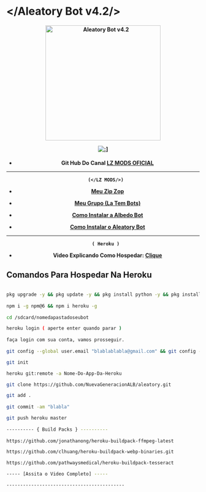 # </Aleatory Bot v4.2/>
<div align="center">
</div>
<p align="center">
  <h4 align="center">
<img src="https://telegra.ph/file/bee3283fd8aae6cbc6c24.jpg" alt="Aleatory Bot v4.2 " width="300" />

</div>
<p align="center">
   <a href="https://github.com/lzmodsoficial/aleatorybot4.1"><img title=":]" src="https://img.shields.io/badge/:]-LZ DOMINA BB-red.svg?style=for-the-badge&logo=github" /></a>
  <h4 align="center">

- Git Hub Do Canal [LZ MODS OFICIAL](https://www.youtube.com/channel/UCy0zGQxBX-MXDEAGY6VLJXQ)
   
 ------------------------------------------------------------------------------------
      (</LZ MODS/>)
    
- [Meu Zip Zop](https://wa.me/556284944742)
    
- [Meu Grupo (La Tem Bots)](https://chat.whatsapp.com/DPZKtPOZvUBIsaluTNB5rh)
    
- [Como Instalar a Albedo Bot](https://gihub.com/lzmodsoficial/aleatory)
    
- [Como Instalar o Aleatory Bot](https://gihub.com/lzmodsoficial/albedolite)

------------------------------------------------------------------------------------
      ( Heroku )
- Video Explicando Como Hospedar: [Clique](https://www.youtube.com/watch?v=Ah4n6d1t2Yc&t=24s)

## Comandos Para Hospedar Na Heroku
```bash
    
pkg upgrade -y && pkg update -y && pkg install python -y && pkg install nodejs-lts -y && pkg install nodejs -y && pkg install git -y && pkg install ffmpeg -y && pkg install wget -y 
 
npm i -g npm@6 && npm i heroku -g
    
cd /sdcard/nomedapastadoseubot

heroku login ( aperte enter quando parar )
    
faça login com sua conta, vamos prosseguir.
    
git config --global user.email "blablablabla@gmail.com" && git config --global user.name "blabla" 

git init

heroku git:remote -a Nome-Do-App-Da-Heroku

git clone https://github.com/NuevaGeneracionALB/aleatory.git

git add . 
    
git commit -am "blabla" 

git push heroku master
    
---------- { Build Packs } ----------
    
https://github.com/jonathanong/heroku-buildpack-ffmpeg-latest

https://github.com/clhuang/heroku-buildpack-webp-binaries.git

https://github.com/pathwaysmedical/heroku-buildpack-tesseract

----- [Assita o Video Completo] -----

-------------------------------------------
```
    
    
